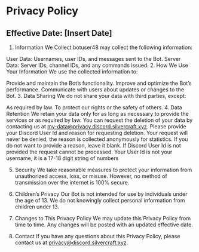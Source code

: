 # Privacy Policy
## Effective Date: [Insert Date]

1. Information We Collect
   botuser48 may collect the following information:

User Data: Usernames, user IDs, and messages sent to the Bot.
Server Data: Server IDs, channel IDs, and any commands issued.
2. How We Use Your Information
   We use the collected information to:

Provide and maintain the Bot’s functionality.
Improve and optimize the Bot’s performance.
Communicate with users about updates or changes to the Bot.
3. Data Sharing
   We do not share your data with third parties, except:

As required by law.
To protect our rights or the safety of others.
4. Data Retention
   We retain your data only for as long as necessary to provide the services or as required by law. You can request the deletion of your data by contacting us at [my-data@privacy.discord.silvercraft.xyz](mailto://my-data@privacy.discord.silvercraft.xyz). Please provide your Discord User Id and reason for requesting deletion. Your request will never be denied, the reason is collected anonymously for statistics. If you do not want to provide a reason, leave it blank. If Discord User Id is not provided the request cannot be processed. Your User Id is not your username, it is a 17-18 digit string of numbers

5. Security
   We take reasonable measures to protect your information from unauthorized access, loss, or misuse. However, no method of transmission over the internet is 100% secure.

6. Children’s Privacy
   Our Bot is not intended for use by individuals under the age of 13. We do not knowingly collect personal information from children under 13.

7. Changes to This Privacy Policy
   We may update this Privacy Policy from time to time. Any changes will be posted with an updated effective date.

8. Contact
   If you have any questions about this Privacy Policy, please contact us at [privacy@discord.silvercraft.xyz](mailto://privacy@discord.silvercraft.xyz).